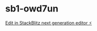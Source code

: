 # sb1-owd7un

[Edit in StackBlitz next generation editor ⚡️](https://stackblitz.com/~/github.com/Zanbraha1/sb1-owd7un)